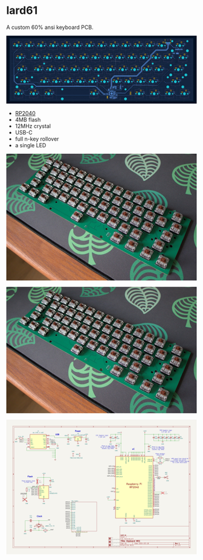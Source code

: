 # lard61

A custom 60% ansi keyboard PCB.

![A screenshot of the PCB in KiCad](screenshots/pcb_bcu.png)

+ [RP2040](https://www.raspberrypi.com/documentation/microcontrollers/rp2040.html)
+ 4MB flash
+ 12MHz crystal
+ USB-C
+ full n-key rollover
+ a single LED

![Picture of the top side with switches](pictures/front_switches.jpg)

![Picture of the bottom side](pictures/front_switches.jpg)

![Preview of the schematic in KiCad](screenshots/schematic_main.png)
